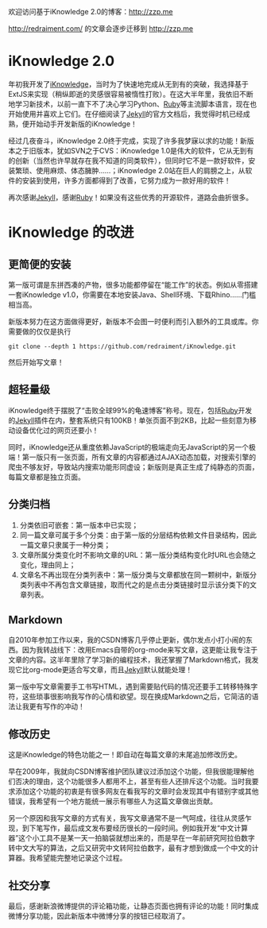 欢迎访问基于iKnowledge 2.0的博客：http://zzp.me

http://redraiment.com/ 的文章会逐步迁移到 http://zzp.me

# iKnowledge 2.0

年初我开发了[iKnowledge](http://zzp.me/2013-11-16/iknowledge-v2-release/)，当时为了快速地完成从无到有的突破，我选择基于ExtJS来实现（稍纵即逝的灵感很容易被惰性打败）。在这大半年里，我依旧不断地学习新技术，以前一直下不了决心学习Python、[Ruby](http://ruby-lang.org/)等主流脚本语言，现在也开始使用并喜欢上它们。在仔细阅读了[Jekyll](http://jekyllrb.com/docs/home/)的官方文档后，我觉得时机已经成熟，便开始动手开发新版的iKnowledge！

经过几夜奋斗，iKnowledge 2.0终于完成，实现了许多我梦寐以求的功能！新版本之于旧版本，犹如SVN之于CVS：iKnowledge 1.0是伟大的软件，它从无到有的创新（当然也许早就存在我不知道的同类软件），但同时它不是一款好软件，安装繁琐、使用麻烦、体态臃肿……；iKnowledge 2.0站在巨人的肩膀之上，从软件的安装到使用，许多方面都得到了改善，它努力成为一款好用的软件！

再次感谢[Jekyll](http://jekyllrb.com/)，感谢[Ruby](http://ruby-lang.org/)！如果没有这些优秀的开源软件，道路会曲折很多。

# iKnowledge 的改进

## 更简便的安装

第一版可谓是东拼西凑的产物，很多功能都停留在“能工作”的状态。例如从零搭建一套iKnowledge v1.0，你需要在本地安装Java、Shell环境、下载Rhino……门槛相当高。

新版本努力在这方面做得更好，新版本不会图一时便利而引入额外的工具或库。你需要做的仅仅是执行

    git clone --depth 1 https://github.com/redraiment/iKnowledge.git

然后开始写文章！

## 超轻量级

iKnowledge终于摆脱了“击败全球99%的龟速博客”称号。现在，包括[Ruby](http://ruby-lang.org/)开发的[Jekyll](http://jekyllrb.com/)插件在内，整套系统只有100KB！单张页面不到2KB，比起一些刻意为移动设备优化过的网页还要小！

同时，iKnowledge还从重度依赖JavaScript的极端走向无JavaScript的另一个极端！第一版只有一张页面，所有文章的内容都通过AJAX动态加载，对搜索引擎的爬虫不够友好，导致站内搜索功能形同虚设；新版则是真正生成了纯静态的页面，每篇文章都是独立页面。

## 分类归档

1. 分类依旧可嵌套：第一版本中已实现；
1. 同一篇文章可属于多个分类：由于第一版的分层结构依赖文件目录结构，因此一篇文章只隶属于一种分类；
1. 文章所属分类变化时不影响文章的URL：第一版分类结构变化时URL也会随之变化，理由同上；
1. 文章名不再出现在分类列表中：第一版分类与文章都放在同一颗树中，新版分类列表中不再包含文章链接，取而代之的是点击分类链接时显示该分类下的文章列表。

## Markdown

自2010年参加工作以来，我的CSDN博客几乎停止更新，偶尔发点小打小闹的东西。因为我转战线下：改用Emacs自带的org-mode来写文章，这更能让我专注于文章的内容。这半年里除了学习新的编程技术，我还掌握了Markdown格式，我发现它比org-mode更适合写文章，而且[Jekyll](http://jekyllrb.com/)默认就能处理！

第一版中写文章需要手工书写HTML，遇到需要贴代码的情况还要手工转移特殊字符，这些琐事很影响我写作的心情和欲望。现在换成Markdown之后，它简洁的语法让我更有写作的冲动！

## 修改历史

这是iKnowledge的特色功能之一！即自动在每篇文章的末尾追加修改历史。

早在2009年，我就向CSDN博客维护团队建议过添加这个功能，但我很能理解他们否决的理由，这个功能很多人都用不上，甚至有些人还排斥这个功能。当时我要求添加这个功能的初衷是有很多网友在看我写的文章时会发现其中有错别字或其他错误，我希望有一个地方能统一展示有哪些人为这篇文章做出贡献。

另一个原因和我写文章的方式有关，我写文章通常不是一气呵成，往往从灵感乍现，到下笔写作，最后成文发布要经历很长的一段时间。例如我开发“中文计算器”这个小工具不是某一天一拍脑袋就想出来的，而是早在一年前研究阿拉伯数字转中文大写的算法，之后又研究中文转阿拉伯数字，最有才想到做成一个中文的计算器。我希望能完整地记录这个过程。

## 社交分享

最后，感谢新浪微博提供的评论箱功能，让静态页面也拥有评论的功能！同时集成微博分享功能，因此新版本中微博分享的按钮已经取消了。

